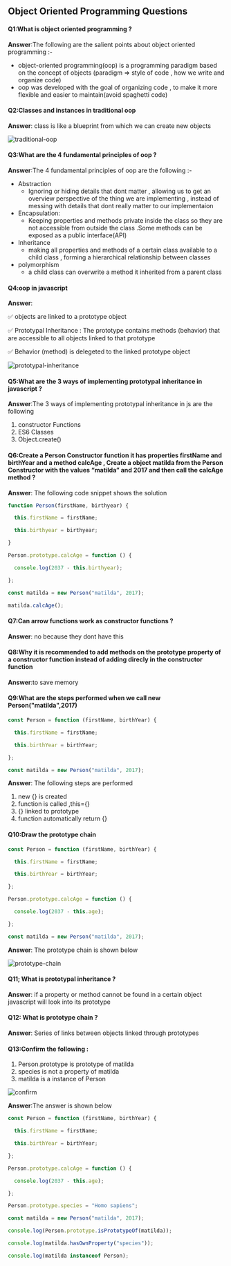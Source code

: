 ## Object Oriented Programming Questions

#### Q1:What is object oriented programming ?

**Answer**:The following are the salient points about object oriented programming :-

- object-oriented programming(oop) is a programming paradigm based on the concept of objects (paradigm ⇒ style of code , how we write and organize code)
- oop was developed with the goal of organizing code , to make it more flexible and easier to maintain(avoid spaghetti code)

#### Q2:Classes and instances in traditional oop 

**Answer**: class is like a blueprint from which we can create new objects 

![traditional-oop](../assets/tarditional-oop.png)

#### Q3:What are the 4 fundamental principles of oop ?

**Answer**:The 4 fundamental principles of oop are the following :-

- Abstraction
  - Ignoring or hiding details that dont matter , allowing us to get an overview perspective of the thing we are implementing , instead of messing with details that dont really matter to our implementaion
- Encapsulation:
  - Keeping properties and methods private inside the class so they are not accessible from outside the class .Some methods can be exposed as a public interface(API)
- Inheritance
  - making all properties and methods of a certain class available to a child class , forming a hierarchical relationship between classes
- polymorphism
  - a child class can overwrite a method it inherited from a parent class

#### Q4:oop in javascript 

**Answer**:

✅ objects are linked to a prototype object

✅ Prototypal Inheritance : The prototype contains methods (behavior) that are accessible to all objects linked to that prototype

✅ Behavior (method) is delegeted to the linked prototype object

![prototypal-inheritance](../assets/prototypal-inheritance.png)

#### Q5:What are the 3 ways of implementing prototypal inheritance in javascript ?

**Answer**:The 3 ways of implementing prototypal inheritance in js are the following

1.  constructor Functions
2. ES6 Classes
3. Object.create()

#### Q6:Create a Person Constructor function it has properties firstName and birthYear and a method calcAge , Create a object matilda from the Person Constructor with the values “matilda” and 2017 and then call the calcAge method ?  

**Answer**: The following code snippet shows the solution 

```js
function Person(firstName, birthyear) {

  this.firstName = firstName;

  this.birthyear = birthyear;

}

Person.prototype.calcAge = function () {

  console.log(2037 - this.birthyear);

};

const matilda = new Person("matilda", 2017);

matilda.calcAge();
```

#### Q7:Can arrow functions work as constructor functions ? 

**Answer**: no because they dont have this 

#### Q8:Why it is recommended to add methods on the prototype property of a constructor function instead of adding direcly in the constructor function

**Answer**:to save memory 

#### Q9:What are the steps performed when we call new Person("matilda",2017)

```js
const Person = function (firstName, birthYear) {

  this.firstName = firstName;

  this.birthYear = birthYear;

};

const matilda = new Person("matilda", 2017);
```

**Answer**: The following steps are performed

1. new {} is created
2. function is called ,this={}
3. {} linked to prototype
4. function automatically return {}

#### Q10:Draw the prototype chain 

```js
const Person = function (firstName, birthYear) {

  this.firstName = firstName;

  this.birthYear = birthYear;

};

Person.prototype.calcAge = function () {

  console.log(2037 - this.age);

};

const matilda = new Person("matilda", 2017);
```

**Answer**: The prototype chain is shown below 

![prototype-chain](../assets/prototype-chain.png)

#### Q11; What is prototypal inheritance ?

**Answer**: if a property or method cannot be found in a certain object javascript will look into its prototype

#### Q12: What is prototype chain ? 

**Answer**: Series of links between objects linked through prototypes 

#### Q13:Confirm the following : 

1. Person.prototype is prototype of matilda
2. species is not a property of matilda
3. matilda is a instance of Person

![confirm](../assets/confirm.png)

**Answer**:The answer is shown below 

```js
const Person = function (firstName, birthYear) {

  this.firstName = firstName;

  this.birthYear = birthYear;

};

Person.prototype.calcAge = function () {

  console.log(2037 - this.age);

};

Person.prototype.species = "Homo sapiens";

const matilda = new Person("matilda", 2017);

console.log(Person.prototype.isPrototypeOf(matilda));

console.log(matilda.hasOwnProperty("species"));

console.log(matilda instanceof Person);
```


